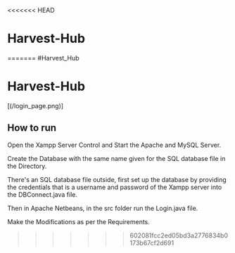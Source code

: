 <<<<<<< HEAD
# Harvest-Hub
=======
#Harvest_Hub
# Harvest-Hub


[(/login_page.png)] 
<!--(http://www.youtube.com/watch?v=WTZ97_qO5N4 "Click to watch video.")-->

## How to run 
Open the Xampp Server Control and Start the Apache and MySQL Server.

Create the Database with the same name given for the SQL database file in the Directory.

There's an SQL database file outside, first set up the database by providing the credentials that is a username and password of the Xampp server into the DBConnect.java file.

Then in Apache Netbeans, in the src folder run the Login.java file.

Make the Modifications as per the Requirements.
>>>>>>> 602081fcc2ed05bd3a2776834b0173b67cf2d691
